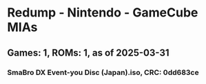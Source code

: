 # Redump - Nintendo - GameCube MIAs
## Games: 1, ROMs: 1, as of 2025-03-31

### SmaBro DX Event-you Disc (Japan).iso, CRC: 0dd683ce
